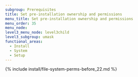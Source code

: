 ```yaml
---
subgroup: Prerequisites
title: Set pre-installation ownership and permissions
menu_title: Set pre-installation ownership and permissions
menu_order: 35
menu_node:
level3_menu_node: level3child
level3_subgroup: umask
functional_areas:
  - Install
  - System
  - Setup
---
```


{% include install/file-system-perms-before_22.md %}
